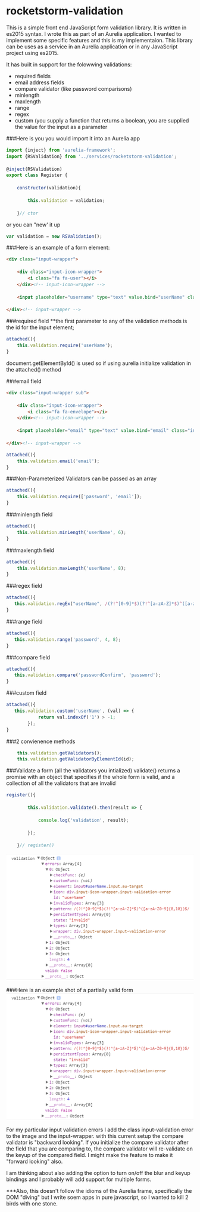 # rocketstorm-validation

This is a simple front end JavaScript form validation library. It is written in es2015 syntax. I wrote this as part of an Aurelia
application. I wanted to implement some specific features and this is my implementaion. This library can be uses as a service in an
Aurelia application or in any JavaScript project using es2015.

It has built in support for the folowwing validations:
+ required fields
+ email address fields
+ compare validator (like password comparisons)
+ minlength
+ maxlength
+ range
+ regex
+ custom (you supply a function that returns a boolean, you are supplied the value for the input as a parameter

###Here is you you would import it into an Aurelia app
```javascript
import {inject} from 'aurelia-framework';
import {RSValidation} from '../services/rocketstorm-validation';

@inject(RSValidation)
export class Register {

    constructor(validation){
        
        this.validation = validation;   
        
    }// ctor
```
or you can "new' it up
```javascript
var validation = new RSValidation();
```

###Here is an example of a form element:

```html
<div class="input-wrapper">

    <div class="input-icon-wrapper">
        <i class="fa fa-user"></i>
    </div><!-- input-icon-wrapper -->

    <input placeholder="username" type="text" value.bind="userName" class="input" name="userName" id="userName" />

</div><!-- input-wrapper -->
```

###required field
**the first parameter to any of the validation methods is the id for the input element;

```javascript
attached(){
    this.validation.require('userName');            
}
```
document.getElementById() is used so if using aurelia initialize validation in the attached() method

###email field
```html
<div class="input-wrapper sub">

    <div class="input-icon-wrapper">
        <i class="fa fa-envelope"></i>
    </div><!-- input-icon-wrapper -->

    <input placeholder="email" type="text" value.bind="email" class="input" name="email" id="email" />

</div><!-- input-wrapper -->
```

```javascript
attached(){
    this.validation.email('email');
}
```

###Non-Parameterized Validators can be passed as an array
```javascript
attached(){
    this.validation.require(['password', 'email']);
}
```

###minlength field
```javascript
attached(){
    this.validation.minLength('userName', 6);
}
```

###maxlength field
```javascript
attached(){
    this.validation.maxLength('userName', 8);
}
```

###regex field
```javascript
attached(){
   this.validation.regEx("userName", /(?!^[0-9]*$)(?!^[a-zA-Z]*$)^([a-zA-Z0-9]{8,10})$/);
}
```

###range field
```javascript
attached(){
   this.validation.range('password', 4, 8);
}
```

###compare field
```javascript
attached(){
   this.validation.compare('passwordConfirm', 'password');
}
```

###custom field
```javascript
attached(){
   this.validation.custom('userName', (val) => {
            return val.indexOf('1') > -1;
        });
}
```

###2 convienence methods
```javascript
    this.validation.getValidators();
    this.validation.getValidatorByElementId(id);
```

###Validate a form (all the validators you intialized)
validate() returns a promise with an object that specifies if the whole form is valid, and a collection 
of all the validators that are invalid
```javascript
register(){

        this.validation.validate().then(result => {
        
            console.log('validation', result);
        
        });

    }// register()
```
![alt text](https://github.com/rocketstormstudios/rocketstorm-validation/blob/master/validation.PNG "validation object")

###Here is an example shot of a partially valid form
![alt text](https://github.com/rocketstormstudios/rocketstorm-validation/blob/master/validation.PNG "validation object")


For my particular input validation errors I add the class input-validation error to the image and the input-wrapper.
with this current setup the compare validator is "backward looking". If you initialize the compare validator after the field that you are comparing to, the compare validator will re-validate on the keyup of the compared field. I might make the feature to make it "forward looking" also. 

I am thinking about also adding the option to turn on/off the blur and keyup bindings and I probably will add support for 
multiple forms.

***Also, this doesn't follow the idioms of the Aurelia frame, specifically the DOM "diving" but I write soem apps in pure javascript, so I wanted to kill 2 birds with one stone.

